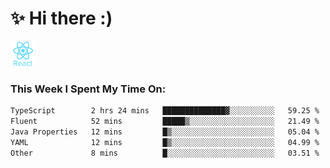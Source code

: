 <h1 align="left">✨ Hi there :)</h1>

  <a href="https://reactjs.org/" target="_blank" rel="noreferrer">   
    <img src="https://raw.githubusercontent.com/devicons/devicon/master/icons/react/react-original-wordmark.svg" alt="react" width="40"     
    height="40"/></a>
 
<h3 align="left">This Week I Spent My Time On:</h3>
<!--START_SECTION:waka-->

```txt
TypeScript        2 hrs 24 mins   ██████████████▓░░░░░░░░░░   59.25 %
Fluent            52 mins         █████▒░░░░░░░░░░░░░░░░░░░   21.49 %
Java Properties   12 mins         █▒░░░░░░░░░░░░░░░░░░░░░░░   05.04 %
YAML              12 mins         █▒░░░░░░░░░░░░░░░░░░░░░░░   04.99 %
Other             8 mins          █░░░░░░░░░░░░░░░░░░░░░░░░   03.51 %
```

<!--END_SECTION:waka-->

